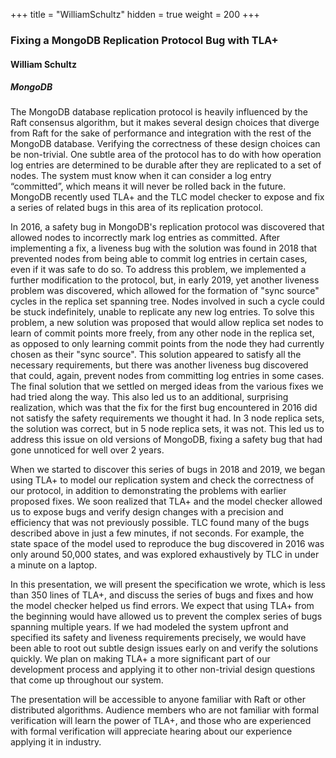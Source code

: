 +++
title = "WilliamSchultz"
hidden = true
weight = 200
+++

### Fixing a MongoDB Replication Protocol Bug with TLA+

#### William Schultz
##### MongoDB

The MongoDB database replication protocol is heavily influenced by the Raft consensus algorithm, but it
makes several design choices that diverge from Raft for the sake of performance and integration with
the rest of the MongoDB database. Verifying the correctness of these design choices can be non-trivial.
One subtle area of the protocol has to do with how operation log entries are determined to be durable
after they are replicated to a set of nodes. The system must know when it can consider a log entry
“committed”, which means it will never be rolled back in the future. MongoDB recently used TLA+ and
the TLC model checker to expose and fix a series of related bugs in this area of its replication protocol.

In 2016, a safety bug in MongoDB's replication protocol was discovered that allowed nodes to
incorrectly mark log entries as committed. After implementing a fix, a liveness bug with the solution was
found in 2018 that prevented nodes from being able to commit log entries in certain cases, even if it was
safe to do so. To address this problem, we implemented a further modification to the protocol, but, in
early 2019, yet another liveness problem was discovered, which allowed for the formation of "sync
source" cycles in the replica set spanning tree. Nodes involved in such a cycle could be stuck indefinitely,
unable to replicate any new log entries. To solve this problem, a new solution was proposed that would
allow replica set nodes to learn of commit points more freely, from any other node in the replica set, as
opposed to only learning commit points from the node they had currently chosen as their "sync source".
This solution appeared to satisfy all the necessary requirements, but there was another liveness bug
discovered that could, again, prevent nodes from committing log entries in some cases. The final
solution that we settled on merged ideas from the various fixes we had tried along the way. This also led
us to an additional, surprising realization, which was that the fix for the first bug encountered in 2016
did not satisfy the safety requirements we thought it had. In 3 node replica sets, the solution was
correct, but in 5 node replica sets, it was not. This led us to address this issue on old versions of
MongoDB, fixing a safety bug that had gone unnoticed for well over 2 years.

When we started to discover this series of bugs in 2018 and 2019, we began using TLA+ to model our
replication system and check the correctness of our protocol, in addition to demonstrating the problems
with earlier proposed fixes. We soon realized that TLA+ and the model checker allowed us to expose
bugs and verify design changes with a precision and efficiency that was not previously possible. TLC
found many of the bugs described above in just a few minutes, if not seconds. For example, the state
space of the model used to reproduce the bug discovered in 2016 was only around 50,000 states, and
was explored exhaustively by TLC in under a minute on a laptop.

In this presentation, we will present the specification we wrote, which is less than 350 lines of TLA+, and
discuss the series of bugs and fixes and how the model checker helped us find errors. We expect that
using TLA+ from the beginning would have allowed us to prevent the complex series of bugs spanning
multiple years. If we had modeled the system upfront and specified its safety and liveness requirements
precisely, we would have been able to root out subtle design issues early on and verify the solutions
quickly. We plan on making TLA+ a more significant part of our development process and applying it to
other non-trivial design questions that come up throughout our system.

The presentation will be accessible to anyone familiar with Raft or other distributed algorithms.
Audience members who are not familiar with formal verification will learn the power of TLA+, and those
who are experienced with formal verification will appreciate hearing about our experience applying it in
industry.

